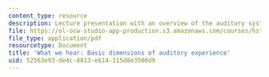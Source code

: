 ```yaml
---
content_type: resource
description: Lecture presentation with an overview of the auditory system.
file: https://ol-ocw-studio-app-production.s3.amazonaws.com/courses/hst-725-music-perception-and-cognition-spring-2009/52563e93de4c8813e614115d8e3500d9_MITHST_725S09_lec03_what.pdf
file_type: application/pdf
resourcetype: Document
title: 'What we hear: Basic dimensions of auditory experience'
uid: 52563e93-de4c-8813-e614-115d8e3500d9
---
```

